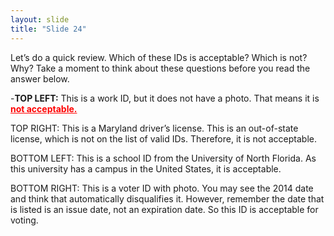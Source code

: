 ```yaml
---
layout: slide
title: "Slide 24"
---
```


Let’s do a quick review. Which of these IDs is acceptable? Which is not? Why? Take a moment to think about these questions before you read the answer below.

-**TOP LEFT:** This is a work ID, but it does not have a photo. That means it is <span style="color:red; font-weight: bold; text-decoration: underline">not acceptable.</span>

TOP RIGHT: This is a Maryland driver’s license. This is an out-of-state license, which is not on the list of valid IDs. Therefore, it is not acceptable.

BOTTOM LEFT: This is a school ID from the University of North Florida. As this university has a campus in the United States, it is acceptable.

BOTTOM RIGHT: This is a voter ID with photo. You may see the 2014 date and think that automatically disqualifies it. However, remember the date that is listed is an issue date, not an expiration date. So this ID is acceptable for voting.
